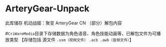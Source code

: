 ArteryGear-Unpack
===
此库储存 机动战姬：聚变 ArteryGear CN （部分）解包内容

#`CriWareMedia`目录下存储数据为角色语音、角色技能动画等，已解包文件为可播放类型
【存储包括 源文件 `.usm（视频文件）` `.acb .awb（音频文件）`】
